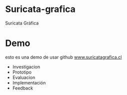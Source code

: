 # Suricata-grafica
Suricata Gráfica


# Demo

esto es una demo de usar github www.suricatagrafica.cl


- Investigacion
- Prototipo
- Evaluacion
- Implementación
- Feedback

